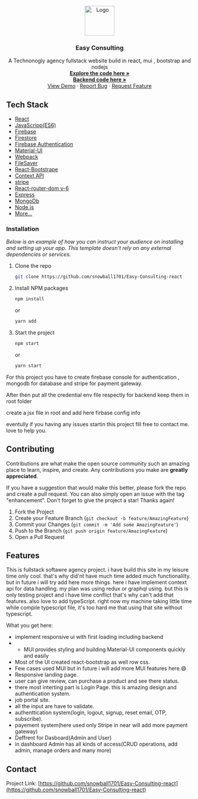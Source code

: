 <!-- PROJECT LOGO -->
<br />
<div align="center">
  <a href="#">
    <img src="https://image.freepik.com/free-vector/triangle-letter-ag-free-logo-design_8035-1.jpg" alt="Logo" width="80" height="80">
  </a>

  <h3 align="center">Easy Consulting</h3>

  <p align="center">
    A Technonogly agency fullstack website build in react, mui , bootstrap and nodejs 
    <br />
    <a href="https://github.com/snowball1701/Easy-Consulting-react"><strong>Explore the code here »</strong></a>
    <br />
    <a href="https://github.com/snowball1701/easy-consult-server-express-mongo"><strong>Backend code here »</strong></a>
    <br />
    <a href="https://wonderful-kowalevski-8c905c.netlify.app/">View Demo</a>
    ·
    <a href="https://github.com/snowball1701/Easy-Consulting-react/issues">Report Bug</a>
    ·
    <a href="https://github.com/snowball1701/Easy-Consulting-react/issues">Request Feature</a>
  </p>
</div>


## Tech Stack
- [React](https://facebook.github.io/react/)
- [JavaScripp(ES6)](https://facebook.github.io/react/)
- [Firebase](https://firebase.google.com/)
- [Firestore](https://firebase.google.com/docs/firestore)
- [Firebase Authentication](https://firebase.google.com/docs/auth)
- [Material-UI](https://material-ui.com/)
- [Webpack](https://webpack.js.org/)
- [FileSaver](https://www.npmjs.com/package/file-saver)
- [React-Bootstrape](#)
- [Context API](#)
- [stripe](#)
- [React-router-dom v-6](#)
- [Express](#)
- [MongoDb](#)
- [Node.js](#)
- [More...](#)

### Installation

_Below is an example of how you can instruct your audience on installing and setting up your app. This template doesn't rely on any external dependencies or services._

1. Clone the repo
   ```sh
   git clone https://github.com/snowball1701/Easy-Consulting-react
   ```
2. Install NPM packages
   ```sh
   npm install
   ```
   or
   ```sh
   yarn add
   ```
   
3. Start the project
    ```sh
   npm start
   ```
   or
   ```sh
   yarn start
   ```
 <p align="left">For this project you have to create firebase console for authentication , mongodb for database and stripe for payment gateway.</p>
 <p>After then put all the credential env file respectly for backend keep them in root folder</p>
 <p>create a jsx file in root and add here firbase config info</p>
 <p>eventully if you having any issues startin this project fill free to contact me. love to help you.</p>
 
 
<!-- CONTRIBUTING -->
## Contributing

Contributions are what make the open source community such an amazing place to learn, inspire, and create. Any contributions you make are **greatly appreciated**.

If you have a suggestion that would make this better, please fork the repo and create a pull request. You can also simply open an issue with the tag "enhancement".
Don't forget to give the project a star! Thanks again!

1. Fork the Project
2. Create your Feature Branch (`git checkout -b feature/AmazingFeature`)
3. Commit your Changes (`git commit -m 'Add some AmazingFeature'`)
4. Push to the Branch (`git push origin feature/AmazingFeature`)
5. Open a Pull Request

<!-- ABOUT THE PROJECT -->
## Features
This is fullstack softawre agency project. i have build this site in my leisure time only cool. that's why did'nt have much time added much functionalilty. but in future i will try add here more things.
here i have implement context api for data handling. my plan was using redux or graphql using. but this is only testing project and i have time conflict that's why can't add that features.
also love to add typeScript. right now my machine taking little time while compile typescript file, it's too hard me that using that site without typescript.

What you get here:
* implement responsive ui with first loading including backend
* * MUI provides  styling and building Material-UI components quickly and easily
* Most of the UI created react-bootstrap as well row css.
* Few cases used MUI but in future i will add more MUI features here.:smile:
* Responsive landing page.
* user can give review, can purchase a product and see there status.
* there most interting part is Login Page. this is amazing design and authentication system.
* job portal site.
* all the input are have to validate.
* authenttication system(login, logout, signup, reset email, OTP, subscribe).
* payement system(here used only Stripe in near will add more payment gateway)
* Deffrent for Dasboard(Admin and User)
* in dashboard Admin has all kinds of access(CRUD operations, add admin, manage orders and many more)

## Contact

Project Link: [https://github.com/snowball1701/Easy-Consulting-react](https://github.com/snowball1701/Easy-Consulting-react)
